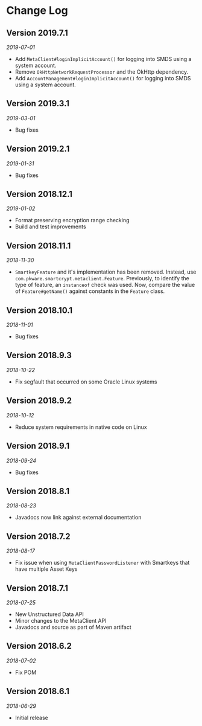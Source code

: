 # Change Log

## Version 2019.7.1
*2019-07-01*

- Add `MetaClient#loginImplicitAccount()` for logging into SMDS using a system account.
- Remove `OkHttpNetworkRequestProcessor` and the OkHttp dependency.
- Add `AccountManagement#loginImplicitAccount()` for logging into SMDS using a system account.

## Version 2019.3.1
*2019-03-01*

- Bug fixes

## Version 2019.2.1
*2019-01-31*

- Bug fixes

## Version 2018.12.1
*2019-01-02*

- Format preserving encryption range checking
- Build and test improvements

## Version 2018.11.1
*2018-11-30*

- `SmartkeyFeature` and it's implementation has been removed. Instead, use `com.pkware.smartcrypt.metaclient.Feature`.
Previously, to identify the type of feature, an `instanceof` check was used. Now, compare the value of `Feature#getName()` against constants in the `Feature` class.

## Version 2018.10.1
*2018-11-01*

- Bug fixes

## Version 2018.9.3
*2018-10-22*

- Fix segfault that occurred on some Oracle Linux systems

## Version 2018.9.2
*2018-10-12*

- Reduce system requirements in native code on Linux

## Version 2018.9.1
*2018-09-24*

- Bug fixes

## Version 2018.8.1
*2018-08-23*

- Javadocs now link against external documentation

## Version 2018.7.2
*2018-08-17*

- Fix issue when using `MetaClientPasswordListener` with Smartkeys that have multiple Asset Keys

## Version 2018.7.1
*2018-07-25*

- New Unstructured Data API
- Minor changes to the MetaClient API
- Javadocs and source as part of Maven artifact

## Version 2018.6.2
*2018-07-02*

- Fix POM

## Version 2018.6.1
*2018-06-29*

- Initial release
